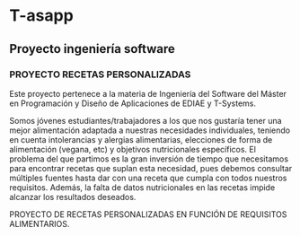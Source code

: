 # T-asapp
## Proyecto ingeniería software

### PROYECTO RECETAS PERSONALIZADAS

Este proyecto pertenece a la materia de Ingeniería del Software del Máster en Programación y Diseño de Aplicaciones
de EDIAE y T-Systems.

Somos jóvenes estudiantes/trabajadores a los que nos gustaría tener una mejor alimentación adaptada a nuestras necesidades individuales, teniendo en cuenta intolerancias y alergias alimentarias, elecciones de forma de alimentación (vegana, etc) y objetivos nutricionales específicos. El problema del que partimos es la gran inversión de tiempo que necesitamos para encontrar recetas que suplan esta necesidad, pues debemos consultar múltiples fuentes hasta dar con una receta que cumpla con todos nuestros requisitos. Además, la falta de datos nutricionales en las recetas impide alcanzar los resultados deseados.

PROYECTO DE RECETAS PERSONALIZADAS EN FUNCIÓN DE REQUISITOS ALIMENTARIOS.

